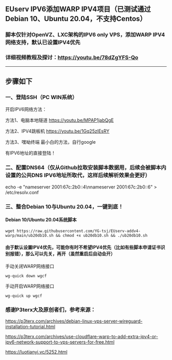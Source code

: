 ## EUserv IPV6添加WARP IPV4项目（已测试通过Debian 10、Ubuntu 20.04，不支持Centos）

### 脚本仅针对OpenVZ、LXC架构的IPV6 only VPS，添加WARP IPV4网络支持，默认已设置IPV4优先


### 详细视频教程及探讨：https://youtu.be/78dZgYFS-Qo

------------------------------------------------------------------------------------
## 步骤如下

### 一、登陆SSH（PC WIN系统）

开启IPV6网络方法：

方法1、电脑本地隧道  https://youtu.be/MPAP1jabQgE

方法2、IPV4跳板机   https://youtu.be/1Gq25zIEsRY

方法3、嘿呦终端      最小白的方法，自行google

有IPV6地址的直接登陆！

### 二、配置DNS64（仅从Github拉取安装脚本数据用，后续会被脚本内设置的公共DNS IPV6地址所取代，这样后续解析效果会更好）
echo -e "nameserver 2001:67c:2b0::4\nnameserver 2001:67c:2b0::6" > /etc/resolv.conf


### 三、整合Debian 10与Ubuntu 20.04，一键到底！


#### Debian 10/Ubuntu 20.04系统脚本
```
wget https://raw.githubusercontent.com/YG-tsj/EUserv-addv4-warp/main/ub20db10.sh && chmod +x ub20db10.sh && ./ub20db10.sh
```

#### 由于默认设置IPV4优先，可能你有时不希望IPV4优先（比如有些脚本申请证书识别报错），那么可以先关，再开（虽然重启后自动会开）

手动关闭WARP网络接口
```
wg-quick down wgcf
```

手动开启WARP网络接口 
```
wg-quick up wgcf
```



### 感谢P3terx大及原创者们，参考来源：
https://p3terx.com/archives/debian-linux-vps-server-wireguard-installation-tutorial.html

https://p3terx.com/archives/use-cloudflare-warp-to-add-extra-ipv4-or-ipv6-network-support-to-vps-servers-for-free.html

https://luotianyi.vc/5252.html
